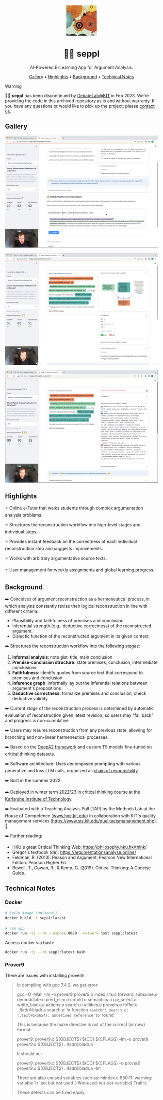 <div align="center">

<img src="./assets/iStock-497813532_quadrat.png" alt="DebateLab Logo" width=100></img>

# 🤹‍♂️ seppl

AI-Powered E-Learning App for Argument Analysis.

[Gallery](#gallery) •
[Highlights](#highlights) •
[Background](#background) •
[Technical Notes](#technical-notes)

</div>

> [!WARNING]
> 🤹‍♂️ **seppl** has been discontinued by [DebateLab@KIT](https://debatelab.github.io/menu/contact.html) in Feb 2023. We're providing the code in this archived repository as is and without warranty. If you have any questions or would like to pick up the project, please [contact us](https://debatelab.github.io/menu/contact.html).

## Gallery

![Screenshot01](./assets/still01.png)

![Screenshot01](./assets/still02.png)

![Screenshot01](./assets/still03.png)


## Highlights

⭐️ Online e-Tutor that walks students through complex argumentation analysis problems.

⭐️ Structures the reconstruction workflow into high-level stages and individual steps.

⭐️ Provides instant feedback on the correctness of each individual reconstruction step and suggests improvements.

⭐️ Works with arbitrary argumentative source texts.

⭐️ User management for weekly assignments and global learning progress.

## Background

➡️ Conceives of argument reconstruction as a hermeneutical process, in which analysts constantly revise their logical reconstruction in line with different criteria:

- Plausibility and faithfulness of premises and conclusion.
- Inferential strength (e.g., deductive correctness) of the reconstructed argument.
- Dialectic function of the reconstructed argument in its given context.

➡️ Structures the reconstruction workflow into the following _stages_:

1. **Informal analysis**: note gist, title, main conclusion
2. **Premise-conclusion structure**: state premises, conclusion, intermediate conclusions
3. **Faithfulness**: identify quotes from source text that correspond to premises and conclusion
4. **Inference graph**: informally lay out the inferential relations between argument's propositions
5. **Deductive correctness**: formalize premises and conclusion, check deductive validity

➡️ Current _stage_ of the reconstruction process is determined by automatic evaluation of reconstruction given latest revision, so users may "fall back" and progress is non-cumulative.

➡️ Users may resume reconstruction from any previous state, allowing for branching and non-linear hermeneutical processes. 

➡️ Based on the [DeepA2 framework](https://debatelab.github.io/journal/deepa2.html) and custom T5 models fine-tuned on critical thinking datasets.

➡️ Software architecture: Uses decomposed prompting with various generative and loss LLM calls, organized as [chain of responsibility](https://refactoring.guru/design-patterns/chain-of-responsibility).

➡️ Built in the summer 2022.

➡️ Deployed in winter term 2022/23 in critical thinking course at the [Karlsruhe Institute of Technology](https://www.philosophie.kit.edu/).

➡️ Evaluated with a Teaching Analysis Poll (TAP) by the Methods Lab at the House of Competence (www.hoc.kit.edu) in collaboration with KIT's quality management services (https://www.sts.kit.edu/qualitaetsmanagement.php). 🙏

➡️ Further reading:

- HKU's great Critical Thinking Web: https://philosophy.hku.hk/think/
- Gregor's textbook (de): https://argumentationsanalyse.online/
- Feldman, R. (2013). Reason and Argument: Pearson New International Edition. Pearson Higher Ed.
- Bowell, T., Cowan, R., & Kemp, G. (2019). Critical Thinking: A Concise Guide.





## Technical Notes

### Docker

```sh
# build image (optional)
docker build -t seppl:latest .

# run app
docker run -ti --rm --expose 8080 --network host seppl:latest
```

Access docker via bash:

```sh
docker run -ti --rm seppl:latest bash
```


### Prover9

There are issues with installing prover9.

> In compiling with gcc 7.4.0, we get error:
> 
> gcc  -O -Wall -lm -o prover9 prover9.o index_lits.o forward_subsume.o demodulate.o pred_elim.o unfold.o semantics.o giv_select.o white_black.o actions.o search.o utilities.o provers.o foffer.o ../ladr/libladr.a
> search.o: In function `search':
> search.c:(.text+0x6654): undefined reference to `round'
> 
> This is because the make directive is not of the correct (or new) format:
> 
> prover9: prover9.o $(OBJECTS)
> 	$(CC) $(CFLAGS) -lm -o prover9 prover9.o $(OBJECTS) ../ladr/libladr.a
> 
> It should be:
> 
> prover9: prover9.o $(OBJECTS)
> 	$(CC) $(CFLAGS) -o prover9 prover9.o $(OBJECTS) ../ladr/libladr.a -lm
> 
> There are also unused variables such as:
> mindex.c:650:11: warning: variable ‘tr’ set but not used [-Wunused-but-set-variable]
>      Trail tr;
> 
> These defects can be fixed easily.